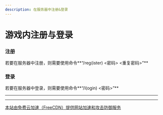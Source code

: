 ```yaml
---
description: 在服务器中注册&登录
---
```


# 游戏内注册与登录

### 注册

若要在服务器中注册，则需要使用命令**“/reg(ister) <密码> <重复密码>”**

### 登录

若要在服务器中登录，则需要使用命令**“/l(ogin) <密码>”**

****

****

[本站由免费云加速（FreeCDN）提供网站加速和攻击防御服务](http://www.freecdn.pw/?zzwz)
